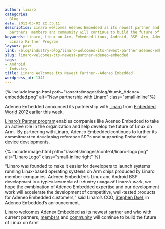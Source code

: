 ```yaml
---
author: linaro
categories:
- Blog
date: 2012-03-02 22:35:11
description: Linaro welcomes Adeneo Embedded as its newest partner and who with current
  partners, members and community will continue to build the future of Linux on Arm!
keywords: Linaro, Linux on Arm, Embedded Linux, Android, BSP, Arm, Adeno Embedded,
  Linaro Partner Program
layout: post
link: /blog/industry-blog/linaro-welcomes-its-newest-partner-adeneo-embedded/
slug: linaro-welcomes-its-newest-partner-adeneo-embedded
tags:
- Android
- Industry
title: Linaro Welcomes its Newest Partner--Adeneo Embedded
wordpress_id: 1341
---
```


{% include image.html path="/assets/images/blog/thumb_Adeneo-embedded.png" alt="New partnership with Linaro" class="small-inline"%}

Adeneo Embedded announced its partnership with [Linaro](/) from [Embedded World 2012](http://www.embedded-world.de/en/) earlier this week.

[Linaro’s Partner program](/membership/) enables companies like Adeneo Embedded to take an active role in the organization and help develop the future of Linux on Arm.  By partnering with Linaro, Adeneo Embedded continues to further its commitment to developing reference BSPs and supporting Embedded device developments.

{% include image.html path="/assets/images/content/linaro-logo.png" alt="Linaro Logo" class="small-inline right" %}

“Linaro was founded to make it easier for developers to launch systems running Linux-based operating systems on Arm chips produced by Linaro member companies. Adeneo Embedded’s Linux and Android BSP development is a typical example of industry usage of Linaro’s work, we hope the combination of Adeneo Embedded expertise and our development work will accelerate the development of competitive, well-tested products for Adeneo Embedded customers,” said Linaro’s COO, [Stephen Doel](/about/), in Adeneo Embedded’s announcement.

Linaro welcomes Adeneo Embedded as its newest [partner](/membership/) and who with current partners, [members](/membership/) and [community](/developers/) will continue to build the future of Linux on Arm!
